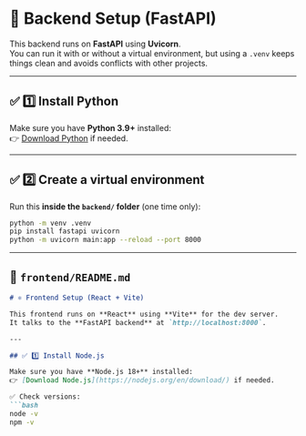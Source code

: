 # 🐍 Backend Setup (FastAPI)

This backend runs on **FastAPI** using **Uvicorn**.  
You can run it with or without a virtual environment, but using a `.venv` keeps things clean and avoids conflicts with other projects.

---

## ✅ 1️⃣ Install Python

Make sure you have **Python 3.9+** installed:  
👉 [Download Python](https://www.python.org/downloads/) if needed.

---

## ✅ 2️⃣ Create a virtual environment

Run this **inside the `backend/` folder** (one time only):

```bash
python -m venv .venv
pip install fastapi uvicorn
python -m uvicorn main:app --reload --port 8000
```

---

## 📄 `frontend/README.md`

```markdown
# ⚛️ Frontend Setup (React + Vite)

This frontend runs on **React** using **Vite** for the dev server.  
It talks to the **FastAPI backend** at `http://localhost:8000`.

---

## ✅ 1️⃣ Install Node.js

Make sure you have **Node.js 18+** installed:  
👉 [Download Node.js](https://nodejs.org/en/download/) if needed.

✅ Check versions:
```bash
node -v
npm -v

